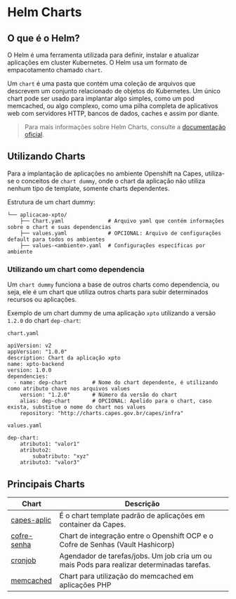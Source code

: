 # Helm Charts


## O que é o Helm?

O Helm é uma ferramenta utilizada para definir, instalar e atualizar aplicações em cluster Kubernetes. O Helm usa um formato de empacotamento chamado `chart`.

Um `chart` é uma pasta que contém uma coleção de arquivos que descrevem um conjunto relacionado de objetos do Kubernetes. Um único chart pode ser usado para implantar algo simples, como um pod memcached, ou algo complexo, como uma pilha completa de aplicativos web com servidores HTTP, bancos de dados, caches e assim por diante.

> Para mais informações sobre Helm Charts, consulte a [documentação oficial](https://helm.sh/docs/).

## Utilizando Charts

Para a implantação de aplicações no ambiente Openshift na Capes, utiliza-se o conceitos de `chart dummy`, onde o chart da aplicação não utiliza nenhum tipo de template, somente charts dependentes.

Estrutura de um chart dummy:

```
└── aplicacao-xpto/
    ├── Chart.yaml              # Arquivo yaml que contém informações sobre o chart e suas dependencias
    ├── values.yaml             # OPCIONAL: Arquivo de configurações default para todos os ambientes
    ├── values-<ambiente>.yaml  # Configurações específicas por ambiente
```

### Utilizando um chart como dependencia

Um `chart dummy` funciona a base de outros charts como dependencia, ou seja, ele é um chart que utiliza outros charts para subir determinados recursos ou aplicações.

Exemplo de um chart dummy de uma aplicação `xpto` utilizando a versão `1.2.0` do chart `dep-chart`:

`chart.yaml`
```
apiVersion: v2
appVersion: "1.0.0"
description: Chart da aplicação xpto
name: xpto-backend
version: 1.0.0
dependencies:
  - name: dep-chart        # Nome do chart dependente, é utilizando como atributo chave nos arquivos values
    version: "1.2.0"       # Número da versão do chart
    alias: dep-chart       # OPCIONAL: Apelido para o chart, caso exista, substitue o nome do chart nos values
    repository: "http://charts.capes.gov.br/capes/infra"    

```

`values.yaml`
```
dep-chart:
    atributo1: "valor1"
    atributo2: 
        subatributo: "xyz"
    atributo3: "valor3"
```



## Principais Charts

Chart | Descrição
----- | -----------
[capes-aplic](https://git.capes.gov.br/cgs/DEVOPS/helm/chart-capes-aplic) | É o chart template padrão de aplicações em container da Capes.
[cofre-senha](https://git.capes.gov.br/cgs/DEVOPS/helm/chart-cofresenha) | Chart de integração entre o Openshift OCP e o Cofre de Senhas (Vault Hashicorp)
[cronjob](https://git.capes.gov.br/cgs/DEVOPS/helm/cronjob) | Agendador de tarefas/jobs. Um job cria um ou mais Pods para realizar determinadas tarefas.
[memcached](https://git.capes.gov.br/cgs/DEVOPS/helm/memcached) | Chart para utilização do memcached em aplicações PHP